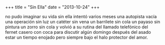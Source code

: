 +++
title = "Sin Ella"
date = "2013-10-24"
+++

no pudo imaginar
su vida sin ella
intentó varios meses
una autopista vacía
una operación sin luz
un catéter sin vena
un barrilete sin cola
un payaso sin pintura
un zorro sin cola
y volvió a su rutina
del llamado telefónico
del fernet casero con coca
para discutir algún domingo
después del asado
estar un tiempo enojado
pero siempre bajo
el halo protector del amor.